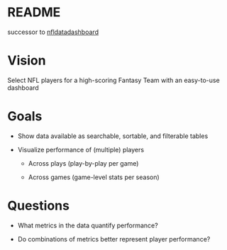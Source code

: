 README
================

successor to
[nfldatadashboard](https://github.com/ngiangre/nfldatadashboard)

# Vision

Select NFL players for a high-scoring Fantasy Team with an easy-to-use
dashboard

# Goals

- Show data available as searchable, sortable, and filterable tables

- Visualize performance of (multiple) players

  - Across plays (play-by-play per game)

  - Across games (game-level stats per season)

# Questions

- What metrics in the data quantify performance? 

- Do combinations of metrics better represent player performance?
